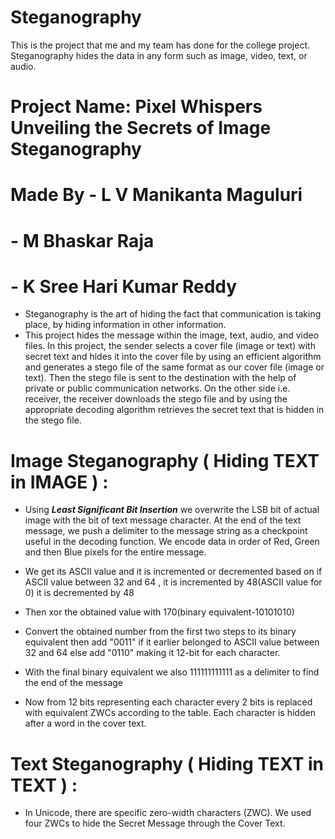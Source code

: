 # Steganography
 This is the project that me and my team has done for the college project. 
 Steganography hides the data in any form such as image, video, text, or audio.

# Project Name: Pixel Whispers Unveiling the Secrets of Image Steganography
# Made By - L V Manikanta Maguluri
#          - M Bhaskar Raja
#         - K Sree Hari Kumar Reddy 
* Steganography is the art of hiding the fact that communication is taking place, by hiding information in other information. 
* This project hides the message within the image, text, audio, and video files. In this project, the sender selects a cover file (image or text) with secret text and hides it into the cover file by using an efficient algorithm and generates a stego file of the same format as our cover file (image or  text). Then the stego file is sent to the destination with the help of private or public communication networks. On the other side i.e. receiver, the receiver downloads the stego file and by using the appropriate decoding algorithm retrieves the secret text that is hidden in the stego file.

# Image Steganography ( Hiding TEXT in IMAGE ) :
* Using ***Least Significant Bit Insertion*** we overwrite the LSB bit of actual image with the bit of text message character. At the end of the text message, we push a delimiter to the message string as a checkpoint useful in the decoding function. We encode data in order of Red, Green and then Blue pixels for the entire message.

* We get its ASCII value and it is incremented or decremented based on if ASCII value between 32 and 64 , it is incremented by 48(ASCII value for 0) it is decremented by 48
* Then xor the obtained value with 170(binary equivalent-10101010) 
* Convert the obtained number from the first two steps to its binary equivalent then add "0011" if it earlier belonged to ASCII value between 32 and 64 else add "0110" making it 12-bit for each character.
* With the final binary equivalent we also 111111111111 as a delimiter to find the end of the message 
* Now from 12 bits representing each character every 2 bits is replaced with equivalent ZWCs according to the table. Each character is hidden after a word in the cover text.

# Text Steganography ( Hiding TEXT in TEXT ) :
* In Unicode, there are specific zero-width characters (ZWC). We used four ZWCs to hide the Secret Message through the Cover Text.

